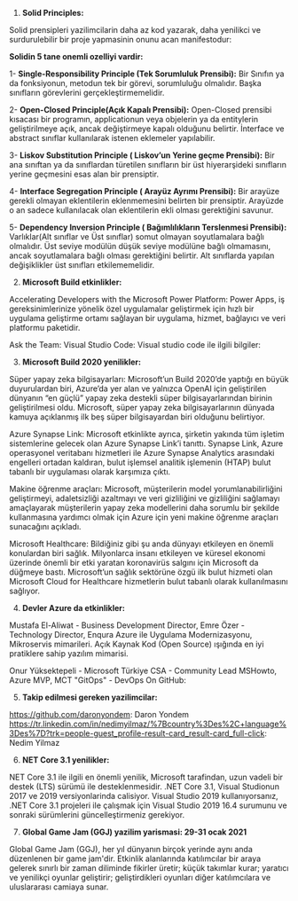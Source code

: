 1. **Solid Principles:**

Solid prensipleri yazilimcilarin daha az kod yazarak, daha yenilikci ve
surdurulebilir bir proje yapmasinin onunu acan manifestodur:

**Solidin 5 tane onemli ozelliyi vardir:** 


1- **Single-Responsibility Principle (Tek Sorumluluk Prensibi):** Bir Sınıfın ya da fonksiyonun, metodun tek bir görevi, sorumluluğu olmalıdır. Başka sınıfların görevlerini gerçekleştirmemelidir.

2- **Open-Closed Principle(Açık Kapalı Prensibi):** Open-Closed prensibi kısacası bir programın, applicationun veya objelerin ya da entitylerin geliştirilmeye açık, ancak değiştirmeye kapalı olduğunu belirtir. İnterface ve abstract sınıflar kullanılarak istenen eklemeler yapılabilir.

3- **Liskov Substitution Principle ( Liskov’un Yerine geçme Prensibi):** Bir ana sınıftan ya da sınıflardan türetilen sınıfların bir üst hiyerarşideki sınıfların yerine geçmesini esas alan bir prensiptir.

4- **Interface Segregation Principle ( Arayüz Ayrımı Prensibi):** Bir arayüze gerekli olmayan eklentilerin eklenmemesini belirten bir prensiptir. Arayüzde o an sadece kullanılacak olan eklentilerin ekli olması gerektiğini savunur.

5- **Dependency Inversion Principle ( Bağımlılıkların Terslenmesi Prensibi):** Varlıklar(Alt sınıflar ve Üst sınıflar) somut olmayan soyutlamalara bağlı olmalıdır. Üst seviye modülün düşük seviye modülüne bağlı olmamasını, ancak soyutlamalara bağlı olması gerektiğini belirtir. Alt sınıflarda yapılan değişiklikler üst sınıfları etkilememelidir.

2. **Microsoft Build etkinlikler:**

Accelerating Developers with the Microsoft Power Platform:
Power Apps, iş gereksinimlerinize yönelik özel uygulamalar geliştirmek için hızlı bir uygulama
geliştirme ortamı sağlayan bir uygulama, hizmet, bağlayıcı ve veri platformu paketidir.

Ask the Team: Visual Studio Code:
Visual studio code ile ilgili bilgiler:

3. **Microsoft Build 2020 yenilikler:**

Süper yapay zeka bilgisayarları:
Microsoft’un Build 2020’de yaptığı en büyük duyurulardan biri, Azure’da yer alan ve yalnızca OpenAI 
için geliştirilen dünyanın “en güçlü” yapay zeka destekli süper bilgisayarlarından birinin geliştirilmesi oldu. 
Microsoft, süper yapay zeka bilgisayarlarının dünyada kamuya açıklanmış ilk beş süper bilgisayardan biri olduğunu belirtiyor.

Azure Synapse Link:
Microsoft etkinlikte ayrıca, şirketin yakında tüm işletim sistemlerine gelecek 
olan Azure Synapse Link’i tanıttı. Synapse Link, Azure operasyonel veritabanı hizmetleri ile Azure Synapse 
Analytics arasındaki engelleri ortadan kaldıran, bulut işlemsel analitik işlemenin (HTAP) bulut tabanlı 
bir uygulaması olarak karşımıza çıktı.

Makine öğrenme araçları:
Microsoft, müşterilerin model yorumlanabilirliğini geliştirmeyi, adaletsizliği azaltmayı ve veri gizliliğini ve 
gizliliğini sağlamayı amaçlayarak müşterilerin yapay zeka modellerini daha sorumlu bir şekilde kullanmasına yardımcı 
olmak için Azure için yeni makine öğrenme araçları sunacağını açıkladı.

Microsoft Healthcare:
Bildiğiniz gibi şu anda dünyayı etkileyen en önemli konulardan biri sağlık. 
Milyonlarca insanı etkileyen ve küresel ekonomi üzerinde önemli bir etki yaratan
koronavirüs salgını için Microsoft da düğmeye bastı.
Microsoft’un sağlık sektörüne özgü ilk bulut hizmeti olan Microsoft Cloud for Healthcare 
hizmetlerin bulut tabanlı olarak kullanılmasını sağlıyor.

4. **Devler Azure da etkinlikler:**

Mustafa El-Aliwat - Business Development Director, Emre Özer - Technology Director, Enqura Azure ile Uygulama Modernizasyonu, Mikroservis mimarileri. Açık Kaynak Kod (Open Source) ışığında en iyi pratiklere sahip yazılım mimarisi.

Onur Yüksektepeli - Microsoft Türkiye CSA - Community Lead MSHowto, Azure MVP, MCT
"GitOps" - DevOps On GitHub: 

5. **Takip edilmesi gereken yazilimcilar:**

https://github.com/daronyondem: Daron Yondem
https://tr.linkedin.com/in/nedimyilmaz/%7Bcountry%3Des%2C+language%3Des%7D?trk=people-guest_profile-result-card_result-card_full-click: Nedim Yilmaz

6. **NET Core 3.1 yenilikler:**

NET Core 3.1 ile ilgili en önemli yenilik, Microsoft tarafindan, uzun vadeli bir destek (LTS) sürümü
ile desteklenmesidir.  .NET Core 3.1, Visual Studionun 2017 ve 2019 versiyonlarinda calisiyor. Visual Studio 2019 kullanıyorsanız, .NET Core 3.1 projeleri ile çalışmak için Visual Studio 2019 16.4 surumunu ve sonraki sürümlerini güncelleştirmeniz gerekiyor. 

7. **Global Game Jam (GGJ) yazilim yarismasi: 29-31 ocak 2021**

Global Game Jam (GGJ), her yıl dünyanın birçok yerinde aynı anda düzenlenen bir game jam'dir.
Etkinlik alanlarında katılımcılar bir araya gelerek sınırlı bir zaman diliminde fikirler üretir; 
küçük takımlar kurar; yaratıcı ve yenilikçi oyunlar geliştirir; geliştirdikleri oyunları 
diğer katılımcılara ve uluslararası camiaya sunar. 
